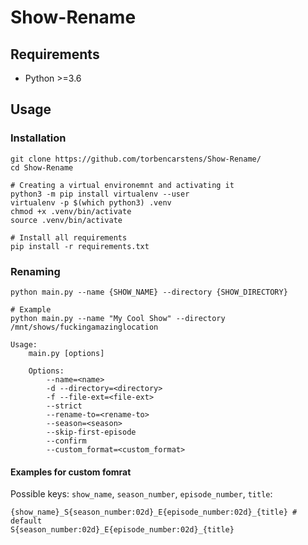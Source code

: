 # Show-Rename

## Requirements

- Python >=3.6

## Usage

### Installation

```shell
git clone https://github.com/torbencarstens/Show-Rename/
cd Show-Rename

# Creating a virtual environemnt and activating it
python3 -m pip install virtualenv --user
virtualenv -p $(which python3) .venv
chmod +x .venv/bin/activate
source .venv/bin/activate

# Install all requirements
pip install -r requirements.txt
```

### Renaming

```shell
python main.py --name {SHOW_NAME} --directory {SHOW_DIRECTORY}

# Example
python main.py --name "My Cool Show" --directory /mnt/shows/fuckingamazinglocation
```

```
Usage:
    main.py [options]
   
    Options:
        --name=<name>
        -d --directory=<directory>
        -f --file-ext=<file-ext>
        --strict
        --rename-to=<rename-to>
        --season=<season>
        --skip-first-episode
        --confirm
        --custom_format=<custom_format>
```

#### Examples for custom fomrat

Possible keys: `show_name`, `season_number`, `episode_number`, `title`:
```
{show_name}_S{season_number:02d}_E{episode_number:02d}_{title} # default
S{season_number:02d}_E{episode_number:02d}_{title}
```
